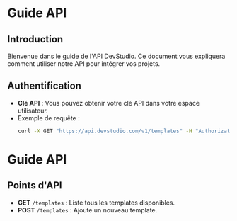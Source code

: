# Guide API

## Introduction
Bienvenue dans le guide de l'API DevStudio. Ce document vous expliquera comment utiliser notre API pour intégrer vos projets.

## Authentification
- **Clé API** : Vous pouvez obtenir votre clé API dans votre espace utilisateur.
- Exemple de requête :
  ```bash
  curl -X GET "https://api.devstudio.com/v1/templates" -H "Authorization: Bearer <votre-cle-api>"

# Guide API

## Points d'API
- **GET** `/templates` : Liste tous les templates disponibles.
- **POST** `/templates` : Ajoute un nouveau template.
